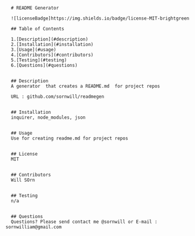   
      # README Generator

      ![licenseBadge]https://img.shields.io/badge/license-MIT-brightgreen

      ## Table of Contents 

      1.[Description](#description)
      2.[Installation](#installation)
      3.[Usage](#usage)
      4.[Contributors](#contributors)
      5.[Testing](#testing)
      6.[Questions](#questions)

    
      ## Description 
      A generator  that creates a README.md  for project repos 

      URL : github.com/sornwill/readmegen

    
      ## Installation
      inquirer, node_modules, json 

    
      ## Usage
      Use for creating readme.md for project repos 

    
      ## License
      MIT 

    
      ## Contributors
      Will SOrn 

    
      ## Testing
      n/a 

      
      ## Questions
      Questions? Please send contact me @sornwill or E-mail : sornwilliam@gmail.com

      